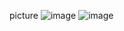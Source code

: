 picture
![image](https://github.com/user-attachments/assets/278a791a-e636-4e8f-862c-a2cdc76d35f1)
![image](https://github.com/user-attachments/assets/0dea00d3-fada-4833-825c-3e02b4cbeb26)

